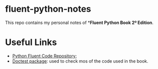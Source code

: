 # fluent-python-notes

This repo contains my personal notes of ***Fluent Python Book 2º Edition**.

# Useful Links

- [Python Fluent Code Repository](https://github.com/fluentpython/example-code-2e);
- [Doctest package](https://docs.python.org/3/library/doctest.html): used to check mos of the code used in the book. 
